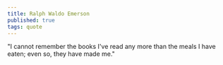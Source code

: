 ```yaml
---
title: Ralph Waldo Emerson
published: true
tags: quote
---
```

"I cannot remember the books I've read any more than the meals I have eaten; even so, they have made me."
